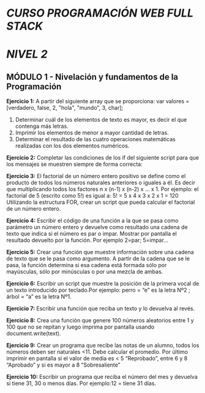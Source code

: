 #                                             *CURSO PROGRAMACIÓN WEB FULL STACK*
#                                                           *NIVEL 2*

##    MÓDULO 1 - Nivelación y fundamentos de la Programación                                                   


**Ejercicio 1:**
A partir del siguiente array que se proporciona: var valores = [verdadero, false, 2, "hola",
"mundo", 3, char];
1. Determinar cuál de los elementos de texto es mayor, es decir el que contenga más
letras.
2. Imprimir los elementos de menor a mayor cantidad de letras.
3. Determinar el resultado de las cuatro operaciones matemáticas realizadas con los dos
elementos numéricos.


**Ejercicio 2:**
Completar las condiciones de los if del siguiente script para que los mensajes se muestren
siempre de forma correcta:


**Ejercicio 3:**
El factorial de un número entero positivo se define como el producto de todos los números
naturales anteriores o iguales a él. Es decir que multiplicando todos los factores n x (n-1) x (n-2)
x ... x 1. Por ejemplo: el factorial de 5 (escrito como 5!) es igual a: 5! = 5 x 4 x 3 x 2 x 1 = 120
Utilizando la estructura FOR, crear un script que pueda calcular el factorial de un número
entero.


**Ejercicio 4:**
Escribir el código de una función a la que se pasa como parámetro un número entero y
devuelve como resultado una cadena de texto que indica si el número es par o impar. Mostrar
por pantalla el resultado devuelto por la función.
Por ejemplo 2=par; 5=impar...


**Ejercicio 5:**
Crear una función que muestre información sobre una cadena de texto que se le pasa como
argumento. A partir de la cadena que se le pasa, la función determina si esa cadena está
formada sólo por mayúsculas, sólo por minúsculas o por una mezcla de ambas.


**Ejercicio 6:**
Escribir un script que muestre la posición de la primera vocal de un texto introducido por
teclado.Por ejemplo: perro = “e” es la letra Nº2 ; árbol = “a” es la letra Nº1.


**Ejercicio 7:**
Escribir una función que reciba un texto y lo devuelva al revés.


**Ejercicio 8:**
Crea una función que genere 100 números aleatorios entre 1 y 100 que no se repitan y luego
imprima por pantalla usando document.write(text).


**Ejercicio 9:**
Crear un programa que recibe las notas de un alumno, todos los números deben ser naturales
<11. Debe calcular el promedio. Por último imprimir en pantalla si el valor de media es < 5
“Reprobado”,  entre 6 y 8 “Aprobado” y si es mayor a 8 “Sobresaliente”


**Ejercicio 10:**
Escribir un programa que reciba el número del mes y devuelva si tiene 31, 30 o menos días.
Por ejemplo:12 = tiene 31 días.
